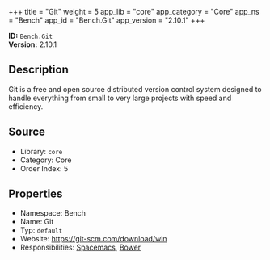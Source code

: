﻿+++
title = "Git"
weight = 5
app_lib = "core"
app_category = "Core"
app_ns = "Bench"
app_id = "Bench.Git"
app_version = "2.10.1"
+++

**ID:** `Bench.Git`  
**Version:** 2.10.1  
<!--more-->

## Description
Git is a free and open source distributed version control system designed to handle everything from small to very large projects with speed and efficiency.

## Source

* Library: `core`
* Category: Core
* Order Index: 5

## Properties

* Namespace: Bench
* Name: Git
* Typ: `default`
* Website: <https://git-scm.com/download/win>
* Responsibilities: [Spacemacs](/app/Bench.Spacemacs), [Bower](/app/Bench.Bower)

